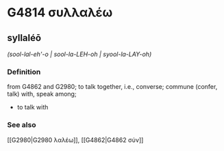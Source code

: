# G4814 συλλαλέω

## syllaléō

_(sool-lal-eh'-o | sool-la-LEH-oh | syool-la-LAY-oh)_

### Definition

from G4862 and G2980; to talk together, i.e., converse; commune (confer, talk) with, speak among; 

- to talk with

### See also

[[G2980|G2980 λαλέω]], [[G4862|G4862 σύν]]
